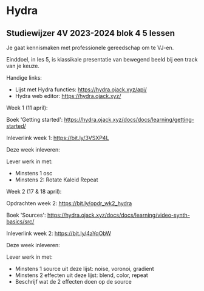 
# Hydra

## Studiewijzer 4V 2023-2024 blok 4 5 lessen

Je gaat kennismaken met professionele gereedschap om te VJ-en.

Einddoel, in les 5, is klassikale presentatie van bewegend beeld bij een track van je keuze.

Handige links:

- Lijst met Hydra functies: https://hydra.ojack.xyz/api/
- Hydra web editor: https://hydra.ojack.xyz/

Week 1 (11 april):

Boek 'Getting started': https://hydra.ojack.xyz/docs/docs/learning/getting-started/

Inleverlink week 1: https://bit.ly/3VSXP4L

Deze week inleveren: 

Lever werk in met:
- Minstens 1 osc
- Minstens 2:
    Rotate
    Kaleid 
    Repeat

  

Week 2 (17 & 18 april):

Opdrachten week 2: https://bit.ly/opdr_wk2_hydra

Boek 'Sources': https://hydra.ojack.xyz/docs/docs/learning/video-synth-basics/src/

Inleverlink week 2: https://bit.ly/4aYqObW



Deze week inleveren:

Lever werk in met:
- Minstens 1 source uit deze lijst: noise, voronoi, gradient
- Minstens 2 effecten uit deze lijst: blend, color, repeat
- Beschrijf wat de 2 effecten doen op de source 

